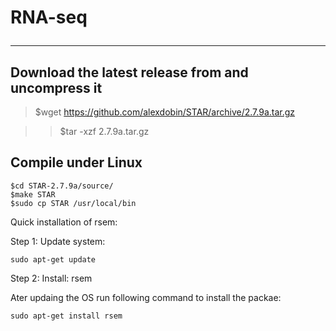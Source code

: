# RNA-seq <hr/>
## Download the latest release from and uncompress it <br />
> $wget https://github.com/alexdobin/STAR/archive/2.7.9a.tar.gz

> >$tar -xzf 2.7.9a.tar.gz

## Compile under Linux
```
$cd STAR-2.7.9a/source/
$make STAR 
$sudo cp STAR /usr/local/bin
```


Quick installation of rsem:

Step 1: Update system:

	sudo apt-get update
Step 2: Install: rsem

Ater updaing the OS run following command to install the packae:

	sudo apt-get install rsem
  
  
